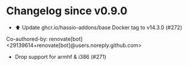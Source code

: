 # Changelog since v0.9.0
- ⬆️ Update ghcr.io/hassio-addons/base Docker tag to v14.3.0 (#272)

Co-authored-by: renovate[bot] <29139614+renovate[bot]@users.noreply.github.com> 
- Drop support for armhf & i386 (#271) 
